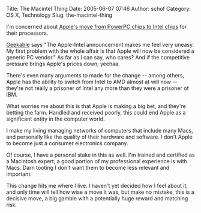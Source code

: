 Title: The Macintel Thing
Date: 2005-06-07 07:46
Author: schof
Category: OS X, Technology
Slug: the-macintel-thing

I'm concerned about [Apple's move from PowerPC chips to Intel
chips](http://www.apple.com/pr/library/2005/jun/06intel.html) for their
processors.

[Geekable](http://geekable.com/blog/2005/06/06/reassembling_the_bunny.html)
says "The Apple-Intel announcement makes me feel very uneasy. My first
problem with the whole affair is that Apple will now be considered a
generic PC vendor." As far as I can say, who cares? And if the
competitive pressure brings Apple's prices down, yeehaa.

There's even many arguments to made for the change -- among others,
Apple has the ability to switch from Intel to AMD almost at will now --
they're not really a prisoner of Intel any more than they were a
prisoner of IBM.

What worries me about this is that Apple is making a big bet, and
they're betting the farm. Handled and received poorly, this could end
Apple as a significant entity in the computer world.

I make my living managing networks of computers that include many Macs,
and personally like the quality of their hardware and software. I don't
Apple to become just a consumer electronics company.

Of course, I have a personal stake in this as well. I'm trained and
certified as a Macintosh expert; a good portion of my professional
experience is with Macs. Darn tooting I don't want them to become less
relevant and important.

This change hits me where I live. I haven't yet decided how I feel about
it, and only time will tell how wise a move it was, but make no mistake,
this is a decisive move, a big gamble with a potentially huge reward and
matching risk.

